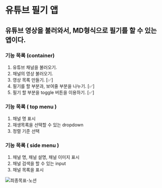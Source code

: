 # 유튜브 필기 앱

## 유튜브 영상을 불러와서, MD형식으로 필기를 할 수 있는 앱이다.


### 기능 목록 (container)
1. 유튜브 채널을 불러오기.
2. 채널의 영상 불러오기.
3. 영상 목록 만들기. [✅]
4. 필기를 할 부분과, 보여줄 부분을 나누기. [✅]
5. 필기 할 부분을 toggle 버튼을 이용하기. [✅]


### 기능 목록 ( top menu )
1. 채널 명 표시
2. 재생목록을 선택할 수 있는 dropdown
3. 정렬 기준 선택


### 기능 목록 ( side menu )
1. 채널 명, 채널 설명, 채널 이미지 표시
2. 채널 검색을 할 수 있는 input
3. 채널 목록을 표시


![최종목표-노션](https://spiny-air-e97.notion.site/Youtube-md-085edbd65a6e4ca28a758114707843f4)
